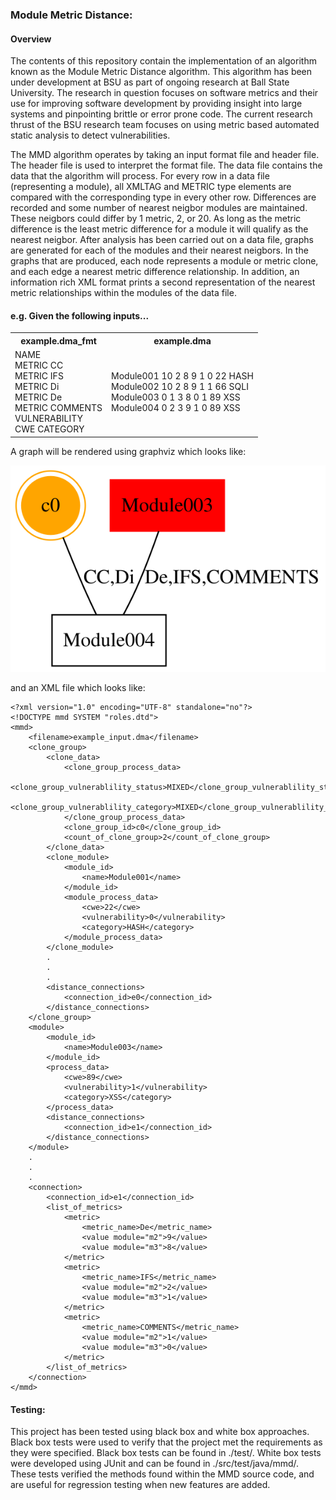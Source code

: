 ### Module Metric Distance:
#### Overview 
The contents of this repository contain the implementation of an algorithm known as the Module Metric Distance algorithm. This algorithm has been under development at BSU as part of ongoing research at Ball State University. The research in question focuses on software metrics and their use for improving software development by providing insight into large systems and pinpointing brittle or error prone code. The current research thrust of the BSU research team focuses on using metric based automated static analysis to detect vulnerabilities.

The MMD algorithm operates by taking an input format file and header file. The header file is used to interpret the format file. The data file contains the data that the algorithm will process. For every row in a data file (representing a module), all XMLTAG and METRIC type elements are compared with the corresponding type in every other row. Differences are recorded and some number of nearest neigbor modules are maintained. These neigbors could differ by 1 metric, 2, or 20. As long as the metric difference is the least metric difference for a module it will qualify as the nearest neigbor. After analysis has been carried out on a data file, graphs are generated for each of the modules and their nearest neigbors. In the graphs that are produced, each node represents a module or metric clone, and each edge a nearest metric difference relationship. In addition, an information rich XML format prints a second representation of the nearest metric relationships within the modules of the data file.  

#### e.g. Given the following inputs...
<table border="0">
 <tr><th>example.dma_fmt</th><th>example.dma</th></tr>
 <tr>
    <td>
        NAME<br>  
        METRIC CC<br>  
        METRIC IFS<br>  
        METRIC Di<br>  
        METRIC De<br>  
        METRIC COMMENTS<br>  
        VULNERABILITY<br>  
        CWE  
        CATEGORY  
    </td>
    <td>
        Module001 10 2 8 9 1 0 22 HASH<br>
        Module002 10 2 8 9 1 1 66 SQLI<br>
        Module003 0 1 3 8 0 1 89 XSS<br>
        Module004 0 2 3 9 1 0 89 XSS<br>
    </td>
 </tr>
</table>
A graph will be rendered using graphviz which looks like:  

<img src="./test/example_input/output/moduleData.svg"></img>

and an XML file which looks like:
```
<?xml version="1.0" encoding="UTF-8" standalone="no"?>
<!DOCTYPE mmd SYSTEM "roles.dtd">
<mmd>
    <filename>example_input.dma</filename>
    <clone_group>
        <clone_data>
            <clone_group_process_data>
                <clone_group_vulnerablility_status>MIXED</clone_group_vulnerablility_status>
                <clone_group_vulnerablility_category>MIXED</clone_group_vulnerablility_category>
            </clone_group_process_data>
            <clone_group_id>c0</clone_group_id>
            <count_of_clone_group>2</count_of_clone_group>
        </clone_data>
        <clone_module>
            <module_id>
                <name>Module001</name>
            </module_id>
            <module_process_data>
                <cwe>22</cwe>
                <vulnerability>0</vulnerability>
                <category>HASH</category>
            </module_process_data>
        </clone_module>
        .
        .
        .
        <distance_connections>
            <connection_id>e0</connection_id>
        </distance_connections>
    </clone_group>
    <module>
        <module_id>
            <name>Module003</name>
        </module_id>
        <process_data>
            <cwe>89</cwe>
            <vulnerability>1</vulnerability>
            <category>XSS</category>
        </process_data>
        <distance_connections>
            <connection_id>e1</connection_id>
        </distance_connections>
    </module>
    .
    .
    .
    <connection>
        <connection_id>e1</connection_id>
        <list_of_metrics>
            <metric>
                <metric_name>De</metric_name>
                <value module="m2">9</value>
                <value module="m3">8</value>
            </metric>
            <metric>
                <metric_name>IFS</metric_name>
                <value module="m2">2</value>
                <value module="m3">1</value>
            </metric>
            <metric>
                <metric_name>COMMENTS</metric_name>
                <value module="m2">1</value>
                <value module="m3">0</value>
            </metric>
        </list_of_metrics>
    </connection>
</mmd>
```

#### Testing:
This project has been tested using black box and white box approaches. Black box tests were used to verify that the project met the requirements as they were specified. Black box tests can be found in ./test/. White box tests were developed using JUnit and can be found in ./src/test/java/mmd/. These tests verified the methods found within the MMD source code, and are useful for regression testing when new features are added.